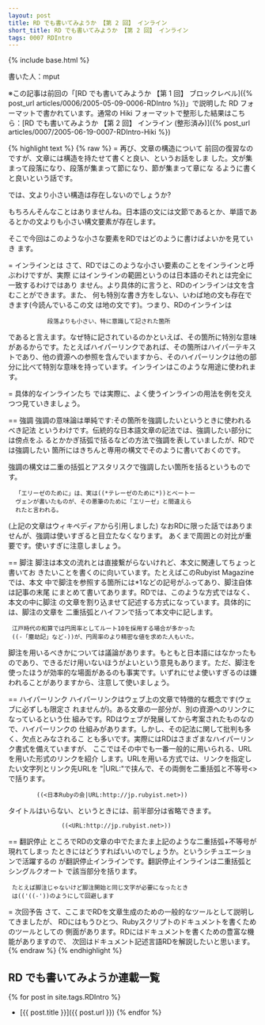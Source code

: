 ```yaml
---
layout: post
title: RD でも書いてみようか 【第 2 回】 インライン
short_title: RD でも書いてみようか 【第 2 回】 インライン
tags: 0007 RDIntro
---
```

{% include base.html %}


書いた人：mput

※この記事は前回の「[RD でも書いてみようか 【第 1 回】 ブロックレベル]({% post_url articles/0006/2005-05-09-0006-RDIntro %})」で説明した RD フォーマットで書かれています。通常の Hiki フォーマットで整形した結果はこちら：[RD でも書いてみようか 【第 2 回】 インライン (整形済み)]({% post_url articles/0007/2005-06-19-0007-RDIntro-Hiki %})

{% highlight text %}
{% raw %}
= 再び、文章の構造について
前回の復習なのですが、文章には構造を持たせて書くと良い、というお話をしま
した。文が集まって段落になり、段落が集まって節になり、節が集まって章にな
るように書くと良いという話です。

では、文より小さい構造は存在しないのでしょうか?

もちろんそんなことはありませんね。日本語の文には文節であるとか、単語であ
るとかの文よりも小さい構文要素が存在します。

そこで今回はこのような小さな要素をRDではどのように書けばよいかを見ていき
ます。

= インラインとは
さて、RDではこのような小さい要素のことをインラインと呼ぶわけですが、実際
にはインラインの範囲というのは日本語のそれとは完全に一致するわけではあり
ません。より具体的に言うと、RDのインラインは文を含むことができます。また、
何も特別な書き方をしない、いわば地の文も存在できます(今読んでいるこの文
は地の文です)。つまり、RDのインラインは

               段落よりも小さい、特に意識して記された箇所

であると言えます。なぜ特に記されているのかといえば、その箇所に特別な意味
があるからです。たとえばハイパーリンクであれば、その箇所はハイパーテキス
トであり、他の資源への参照を含んでいますから、そのハイパーリンクは他の部
分に比べて特別な意味を持っています。インラインはこのような用途に使われま
す。

= 具体的なインラインたち
では実際に、よく使うインラインの用法を例を交えつつ見ていきましょう。

== 強調
強調の意味論は単純です:その箇所を強調したいというときに使われるべき記法
というわけです。伝統的な日本語文章の記法では、強調したい部分には傍点をふ
るとかかぎ括弧で括るなどの方法で強調を表していましたが、RDでは強調したい
箇所にはきちんと専用の構文でそのように書いておくのです。

強調の構文は二重の括弧とアスタリスクで強調したい箇所を括るというものです。

      「エリーゼのために」は、実は((*テレーゼのために*))とベートー
      ヴェンが書いたものが、その悪筆のために「エリーゼ」と間違えら
      れたと言われる。

(上記の文章はウィキペディアから引用しました)
なおRDに限った話ではありませんが、強調は使いすぎると目立たなくなります。
あくまで周囲との対比が重要です。使いすぎに注意しましょう。

== 脚注
脚注は本文の流れとは直接繋がらないけれど、本文に関連してちょっと書いてお
きたいことを書くのに向いています。たとえばこのRubyist Magazineでは、本文
中で脚注を参照する箇所には*1などの記号がふってあり、脚注自体は記事の末尾
にまとめて書いてあります。RDでは、このような方式ではなく、本文の中に脚注
の文章を割り込ませて記述する方式になっています。具体的には、脚注の文章を
二重括弧とハイフンで括って本文中に記します。

     江戸時代の和算では円周率としてルート10を採用する場合が多かった
     ((-「塵劫記」など-))が、円周率のより精密な値を求めた人もいた。

脚注を用いるべきかについては議論があります。もともと日本語にはなかったも
のであり、できるだけ用いないほうがよいという意見もあります。ただ、脚注を
使ったほうが効率的な場面があるのも事実です。いずれにせよ使いすぎるのは嫌
われることがありますから、注意して使いましょう。

== ハイパーリンク
ハイパーリンクはウェブ上の文章で特徴的な概念です(ウェブに必ずしも限定さ
れませんが)。ある文章の一部分が、別の資源へのリンクになっているという仕
組みです。RDはウェブが発展してから考案されたものなので、ハイパーリンクの
仕組みがあります。しかし、その記法に関して批判も多く、欠点とみなされるこ
とも多いです。実際にはRDはさまざまなハイパーリンク書式を備えていますが、
ここではその中でも一番一般的に用いられる、URLを用いた形式のリンクを紹介
します。URLを用いる方式では、リンクを指定したい文字列とリンク先URLを
"|URL:"で挟んで、その両側を二重括弧と不等号<>で括ります。

            ((<日本Rubyの会|URL:http://jp.rubyist.net>))

タイトルはいらない、というときには、前半部分は省略できます。

                   ((<URL:http://jp.rubyist.net>))

== 翻訳停止
ところでRDの文章の中でたまたま上記のような二重括弧+不等号が現れてしまっ
たときにはどうすればいいのでしょうか。というシチュエーションで活躍するの
が翻訳停止インラインです。翻訳停止インラインは二重括弧とシングルクオート
で該当部分を括ります。

     たとえば脚注じゃないけど脚注開始と同じ文字が必要になったとき
     は(('((-'))のようにして回避します

= 次回予告
さて、ここまでRDを文章生成のための一般的なツールとして説明してきましたが、
RDにはもうひとつ、Rubyスクリプトのドキュメントを書くためのツールとしての
側面があります。RDにはドキュメントを書くための豊富な機能がありますので、
次回はドキュメント記述言語RDを解説したいと思います。
{% endraw %}
{% endhighlight %}


## RD でも書いてみようか連載一覧

{% for post in site.tags.RDIntro %}
  - [{{ post.title }}]({{ post.url }})
{% endfor %}


